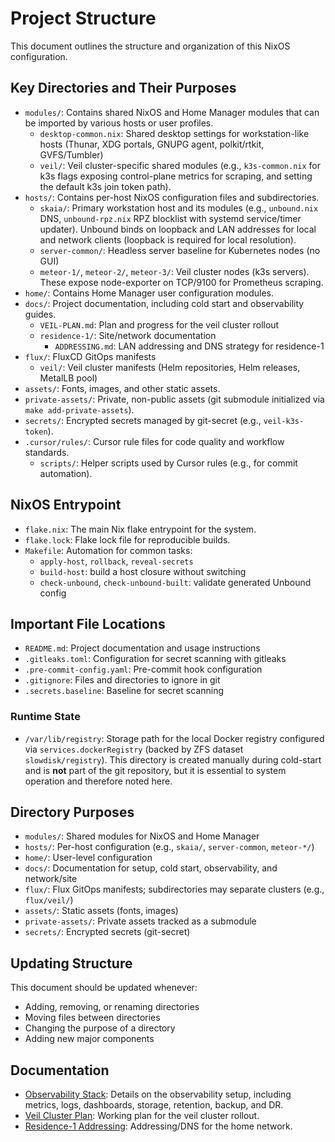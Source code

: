# Project Structure

This document outlines the structure and organization of this NixOS
configuration.

## Key Directories and Their Purposes

- `modules/`: Contains shared NixOS and Home Manager modules that can be
  imported by various hosts or user profiles.
  - `desktop-common.nix`: Shared desktop settings for workstation-like hosts
    (Thunar, XDG portals, GNUPG agent, polkit/rtkit, GVFS/Tumbler)
  - `veil/`: Veil cluster-specific shared modules (e.g., `k3s-common.nix` for
    k3s flags exposing control-plane metrics for scraping, and setting the
    default k3s join token path).
- `hosts/`: Contains per-host NixOS configuration files and subdirectories.
  - `skaia/`: Primary workstation host and its modules (e.g., `unbound.nix` DNS,
    `unbound-rpz.nix` RPZ blocklist with systemd service/timer updater). Unbound
    binds on loopback and LAN addresses for local and network clients (loopback
    is required for local resolution).
  - `server-common/`: Headless server baseline for Kubernetes nodes (no GUI)
  - `meteor-1/`, `meteor-2/`, `meteor-3/`: Veil cluster nodes (k3s servers). These
    expose node-exporter on TCP/9100 for Prometheus scraping.
- `home/`: Contains Home Manager user configuration modules.
- `docs/`: Project documentation, including cold start and observability
  guides.
  - `VEIL-PLAN.md`: Plan and progress for the veil cluster rollout
  - `residence-1/`: Site/network documentation
    - `ADDRESSING.md`: LAN addressing and DNS strategy for residence-1
- `flux/`: FluxCD GitOps manifests
  - `veil/`: Veil cluster manifests (Helm repositories, Helm releases,
    MetalLB pool)
- `assets/`: Fonts, images, and other static assets.
- `private-assets/`: Private, non-public assets (git submodule initialized via
  `make add-private-assets`).
- `secrets/`: Encrypted secrets managed by git-secret (e.g., `veil-k3s-token`).
- `.cursor/rules/`: Cursor rule files for code quality and workflow standards.
  - `scripts/`: Helper scripts used by Cursor rules (e.g., for commit automation).

## NixOS Entrypoint

- `flake.nix`: The main Nix flake entrypoint for the system.
- `flake.lock`: Flake lock file for reproducible builds.
- `Makefile`: Automation for common tasks:
  - `apply-host`, `rollback`, `reveal-secrets`
  - `build-host`: build a host closure without switching
  - `check-unbound`, `check-unbound-built`: validate generated Unbound config

## Important File Locations

- `README.md`: Project documentation and usage instructions
- `.gitleaks.toml`: Configuration for secret scanning with gitleaks
- `.pre-commit-config.yaml`: Pre-commit hook configuration
- `.gitignore`: Files and directories to ignore in git
- `.secrets.baseline`: Baseline for secret scanning

### Runtime State

- `/var/lib/registry`: Storage path for the local Docker registry configured via
  `services.dockerRegistry` (backed by ZFS dataset `slowdisk/registry`).  This
  directory is created manually during cold-start and is **not** part of the
  git repository, but it is essential to system operation and therefore noted
  here.

## Directory Purposes

- `modules/`: Shared modules for NixOS and Home Manager
- `hosts/`: Per-host configuration (e.g., `skaia/`, `server-common`, `meteor-*/`)
- `home/`: User-level configuration
- `docs/`: Documentation for setup, cold start, observability, and network/site
- `flux/`: Flux GitOps manifests; subdirectories may separate clusters (e.g.,
  `flux/veil/`)
- `assets/`: Static assets (fonts, images)
- `private-assets/`: Private assets tracked as a submodule
- `secrets/`: Encrypted secrets (git-secret)

## Updating Structure

This document should be updated whenever:

- Adding, removing, or renaming directories
- Moving files between directories
- Changing the purpose of a directory
- Adding new major components

## Documentation

- [Observability Stack](docs/OBSERVABILITY.md): Details on the observability
  setup, including metrics, logs, dashboards, storage, retention, backup, and
  DR.
- [Veil Cluster Plan](docs/VEIL-PLAN.md): Working plan for the veil cluster
  rollout.
- [Residence-1 Addressing](docs/residence-1/ADDRESSING.md): Addressing/DNS for
  the home network.
